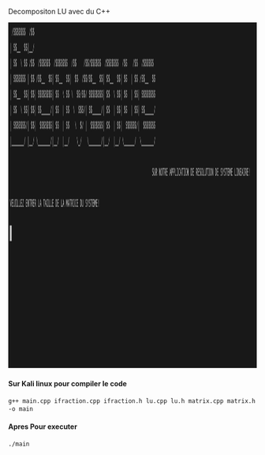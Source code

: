 Decompositon LU avec du C++


<img src="https://github.com/mathias-kinninkpo/lu-decomposition/blob/main/imgs/lu-decomposition.png" width="700" height="700">

#### Sur Kali linux pour compiler le code 
```
g++ main.cpp ifraction.cpp ifraction.h lu.cpp lu.h matrix.cpp matrix.h -o main
```

#### Apres Pour executer

```
./main

```

